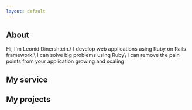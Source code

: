 ```yaml
---
layout: default
---
```


## About

Hi, I'm Leonid Dinershtein.\\
I develop web applications using Ruby on Rails framework.\\
I can solve big problems using Ruby\\
I can remove the pain points from your application growing and scaling

## My service

## My projects
